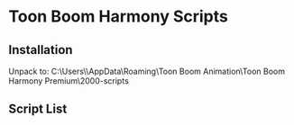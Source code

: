 # Toon Boom Harmony Scripts

## Installation

Unpack to: C:\Users\\<UserName>\AppData\Roaming\Toon Boom Animation\Toon Boom Harmony Premium\2000-scripts

## Script List
